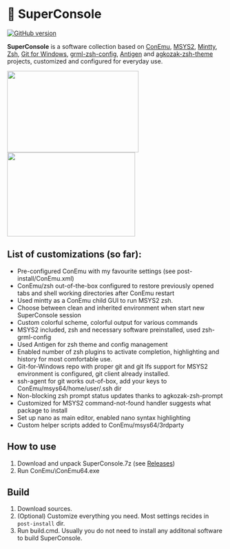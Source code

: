 # 🌟 SuperConsole
[![GitHub version](https://badge.fury.io/gh/alexchmykhalo%2Fsuperconsole.svg)](https://badge.fury.io/gh/alexchmykhalo%2Fsuperconsole)

**SuperConsole** is a software collection based on [ConEmu](https://github.com/Maximus5/ConEmu), [MSYS2](https://github.com/msys2), [Mintty](https://mintty.github.io/), [Zsh](https://github.com/zsh-users/zsh), [Git for Windows](https://github.com/git-for-windows/git), [grml-zsh-config](https://grml.org/zsh/), [Antigen](https://github.com/zsh-users/antigen) and [agkozak-zsh-theme](https://github.com/agkozak/agkozak-zsh-prompt) projects, customized and configured for everyday use.

<img src="https://raw.githubusercontent.com/alexchmykhalo/superconsole/master/screenshots/appearance.png" width="305" height="189" /><img src="https://raw.githubusercontent.com/alexchmykhalo/superconsole/master/screenshots/superconsole-helper.png" width="297" height="195" />

## List of customizations (so far):
  * Pre-configured ConEmu with my favourite settings (see post-install/ConEmu.xml)
  * ConEmu/zsh out-of-the-box configured to restore previously opened tabs and shell working directories after ConEmu restart
  * Used mintty as a ConEmu child GUI to run MSYS2 zsh.
  * Choose between clean and inherited environment when start new SuperConsole session
  * Custom colorful scheme, colorful output for various commands
  * MSYS2 included, zsh and necessary software preinstalled, used zsh-grml-config
  * Used Antigen for zsh theme and config management
  * Enabled number of zsh plugins to activate completion, highlighting and history for most comfortable use.
  * Git-for-Windows repo with proper git and git lfs support for MSYS2 environment is configured, git client already installed.
  * ssh-agent for git works out-of-box, add your keys to ConEmu/msys64/home/user/.ssh dir
  * Non-blocking zsh prompt status updates thanks to agkozak-zsh-prompt
  * Customized for MSYS2 command-not-found handler suggests what package to install
  * Set up nano as main editor, enabled nano syntax highlighting
  * Custom helper scripts added to ConEmu/msys64/3rdparty
  
  ## How to use
  1. Download and unpack SuperConsole.7z (see [Releases](https://github.com/alexchmykhalo/superconsole/releases))
  2. Run ConEmu\ConEmu64.exe
  
  ## Build
  1. Download sources.
  2. (Optional) Customize everything you need. Most settings recides in `post-install` dir. 
  3. Run build.cmd. Usually you do not need to install any additonal software to build SuperConsole.
